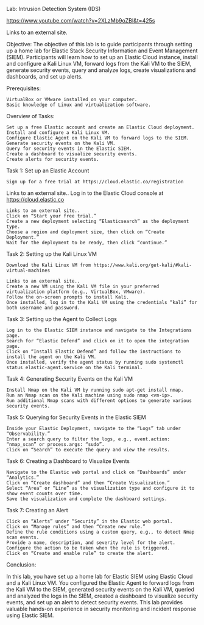 Lab: Intrusion Detection System (IDS)

https://www.youtube.com/watch?v=2XLzMb9oZBI&t=425s

Links to an external site.

Objective: The objective of this lab is to guide participants through setting up a home lab for Elastic Stack Security Information and Event Management (SIEM). Participants will learn how to set up an Elastic Cloud instance, install and configure a Kali Linux VM, forward logs from the Kali VM to the SIEM, generate security events, query and analyze logs, create visualizations and dashboards, and set up alerts.

Prerequisites:

    VirtualBox or VMware installed on your computer.
    Basic knowledge of Linux and virtualization software.

Overview of Tasks:

    Set up a free Elastic account and create an Elastic Cloud deployment.
    Install and configure a Kali Linux VM.
    Configure Elastic Agent on the Kali VM to forward logs to the SIEM.
    Generate security events on the Kali VM.
    Query for security events in the Elastic SIEM.
    Create a dashboard to visualize security events.
    Create alerts for security events.

Task 1: Set up an Elastic Account

    Sign up for a free trial at https://cloud.elastic.co/registration 

Links to an external site..
Log in to the Elastic Cloud console at https://cloud.elastic.co

    Links to an external site..
    Click on “Start your free trial.”
    Create a new deployment selecting “Elasticsearch” as the deployment type.
    Choose a region and deployment size, then click on “Create Deployment.”
    Wait for the deployment to be ready, then click “continue.”

Task 2: Setting up the Kali Linux VM

    Download the Kali Linux VM from https://www.kali.org/get-kali/#kali-virtual-machines 

    Links to an external site..
    Create a new VM using the Kali VM file in your preferred virtualization platform (e.g., VirtualBox, VMware).
    Follow the on-screen prompts to install Kali.
    Once installed, log in to the Kali VM using the credentials “kali” for both username and password.

Task 3: Setting up the Agent to Collect Logs

    Log in to the Elastic SIEM instance and navigate to the Integrations page.
    Search for “Elastic Defend” and click on it to open the integration page.
    Click on “Install Elastic Defend” and follow the instructions to install the agent on the Kali VM.
    Once installed, verify the agent status by running sudo systemctl status elastic-agent.service on the Kali terminal.

Task 4: Generating Security Events on the Kali VM

    Install Nmap on the Kali VM by running sudo apt-get install nmap.
    Run an Nmap scan on the Kali machine using sudo nmap <vm-ip>.
    Run additional Nmap scans with different options to generate various security events.

Task 5: Querying for Security Events in the Elastic SIEM

    Inside your Elastic Deployment, navigate to the “Logs” tab under “Observability.”
    Enter a search query to filter the logs, e.g., event.action: “nmap_scan” or process.args: “sudo”.
    Click on “Search” to execute the query and view the results.

Task 6: Creating a Dashboard to Visualize Events

    Navigate to the Elastic web portal and click on “Dashboards” under “Analytics.”
    Click on “Create dashboard” and then “Create Visualization.”
    Select “Area” or “Line” as the visualization type and configure it to show event counts over time.
    Save the visualization and complete the dashboard settings.

Task 7: Creating an Alert

    Click on “Alerts” under “Security” in the Elastic web portal.
    Click on “Manage rules” and then “Create new rule.”
    Define the rule conditions using a custom query, e.g., to detect Nmap scan events.
    Provide a name, description, and severity level for the alert.
    Configure the action to be taken when the rule is triggered.
    Click on “Create and enable rule” to create the alert.

Conclusion:

In this lab, you have set up a home lab for Elastic SIEM using Elastic Cloud and a Kali Linux VM. You configured the Elastic Agent to forward logs from the Kali VM to the SIEM, generated security events on the Kali VM, queried and analyzed the logs in the SIEM, created a dashboard to visualize security events, and set up an alert to detect security events. This lab provides valuable hands-on experience in security monitoring and incident response using Elastic SIEM.
